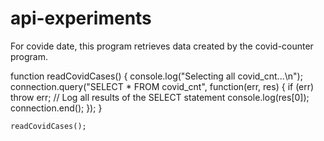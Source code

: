 # api-experiments

For covide date, this program retrieves data created
by the covid-counter program. 

function readCovidCases() {
    console.log("Selecting all covid_cnt...\n");
    connection.query("SELECT * FROM covid_cnt", function(err, res) {
      if (err) throw err;
      // Log all results of the SELECT statement
      console.log(res[0]);
      connection.end();
    });
  }

    readCovidCases();